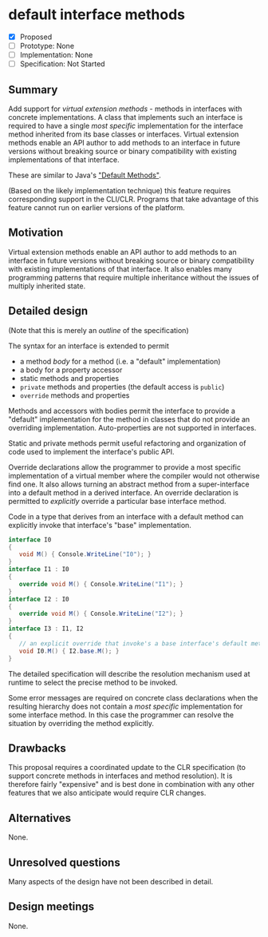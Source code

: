# default interface methods

* [x] Proposed
* [ ] Prototype: None
* [ ] Implementation: None
* [ ] Specification: Not Started

## Summary
[summary]: #summary

Add support for _virtual extension methods_ - methods in interfaces with concrete implementations. A class that implements such an interface is required to have a single _most specific_ implementation for the interface method inherited from its base classes or interfaces. Virtual extension methods enable an API author to add methods to an interface in future versions without breaking source or binary compatibility with existing implementations of that interface.

These are similar to Java's ["Default Methods"](http://docs.oracle.com/javase/tutorial/java/IandI/defaultmethods.html).

(Based on the likely implementation technique) this feature requires corresponding support in the CLI/CLR. Programs that take advantage of this feature cannot run on earlier versions of the platform.

## Motivation
[motivation]: #motivation

Virtual extension methods enable an API author to add methods to an interface in future versions without breaking source or binary compatibility with existing implementations of that interface. It also enables many programming patterns that require multiple inheritance without the issues of multiply inherited state.

## Detailed design
[design]: #detailed-design

(Note that this is merely an *outline* of the specification)

The syntax for an interface is extended to permit
- a method *body* for a method (i.e. a "default" implementation)
- a body for a property accessor
- static methods and properties
- `private` methods and properties (the default access is `public`)
- `override` methods and properties

Methods and accessors with bodies permit the interface to provide a "default" implementation for the method in classes that do not provide an overriding implementation. Auto-properties are not supported in interfaces.

Static and private methods permit useful refactoring and organization of code used to implement the interface's public API.

Override declarations allow the programmer to provide a most specific implementation of a virtual member where the compiler would not otherwise find one. It also allows turning an abstract method from a super-interface into a default method in a derived interface. An override declaration is permitted to *explicitly* override a particular base interface method.

Code in a type that derives from an interface with a default method can explicitly invoke that interface's "base" implementation.


``` c#
interface I0
{
   void M() { Console.WriteLine("I0"); }
}
interface I1 : I0
{
   override void M() { Console.WriteLine("I1"); }
}
interface I2 : I0
{
   override void M() { Console.WriteLine("I2"); }
}
interface I3 : I1, I2
{
   // an explicit override that invoke's a base interface's default method
   void I0.M() { I2.base.M(); }
}

```

The detailed specification will describe the resolution mechanism used at runtime to select the precise method to be invoked.

Some error messages are required on concrete class declarations when the resulting hierarchy does not contain a *most specific* implementation for some interface method. In this case the programmer can resolve the situation by overriding the method explicitly.

## Drawbacks
[drawbacks]: #drawbacks

This proposal requires a coordinated update to the CLR specification (to support concrete methods in interfaces and method resolution). It is therefore fairly "expensive" and is best done in combination with any other features that we also anticipate would require CLR changes.

## Alternatives
[alternatives]: #alternatives

None.

## Unresolved questions
[unresolved]: #unresolved-questions

Many aspects of the design have not been described in detail.

## Design meetings

None.



